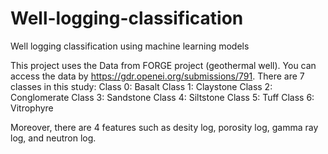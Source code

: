 # Well-logging-classification
Well logging classification using machine learning models

This project uses the Data from FORGE project (geothermal well). You can access the data by https://gdr.openei.org/submissions/791. 
There are 7 classes in this study:
Class 0: Basalt
Class 1: Claystone
Class 2: Conglomerate
Class 3: Sandstone
Class 4: Siltstone
Class 5: Tuff
Class 6: Vitrophyre

Moreover, there are 4 features such as desity log, porosity log, gamma ray log, and neutron log.
